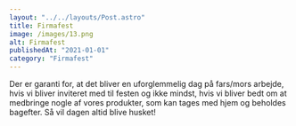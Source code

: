 ```yaml
---
layout: "../../layouts/Post.astro"
title: Firmafest
image: /images/13.png
alt: Firmafest
publishedAt: "2021-01-01"
category: "Firmafest"
---
```


Der er garanti for, at det bliver en uforglemmelig dag på fars/mors arbejde, hvis vi bliver inviteret med til festen og ikke mindst, hvis vi bliver bedt om at medbringe nogle af vores produkter, som kan tages med hjem og beholdes bagefter. Så vil dagen altid blive husket!

